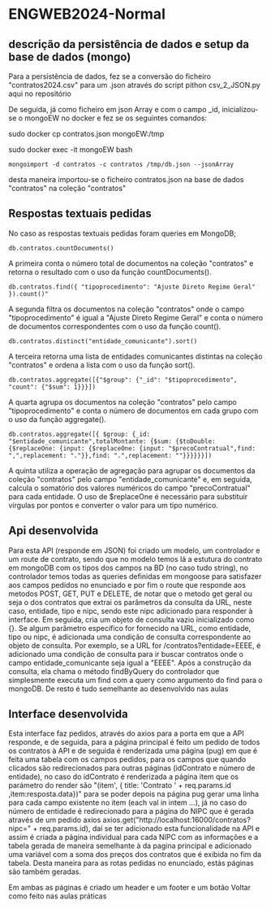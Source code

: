 # ENGWEB2024-Normal

## descrição da persistência de dados e setup da base de dados (mongo)  

Para a persistência de dados, fez se a conversão do ficheiro "contratos2024.csv" para um .json através do script pithon csv_2_JSON.py aqui no repositório

De seguida, já como ficheiro em json Array e com o campo _id, inicializou-se o mongoEW no docker e fez se os seguintes comandos:

sudo docker cp contratos.json mongoEW:/tmp

sudo docker exec -it mongoEW bash

    mongoimport -d contratos -c contratos /tmp/db.json --jsonArray

desta maneira importou-se o ficheiro contratos.json na base de dados "contratos" na coleção "contratos"

## Respostas textuais pedidas 

No caso as respostas textuais pedidas foram queries em MongoDB;

    db.contratos.countDocuments() 

A primeira conta o número total de documentos na coleção "contratos" e retorna o resultado com o uso da função countDocuments().


    db.contratos.find({ "tipoprocedimento": "Ajuste Direto Regime Geral" }).count()" 
A segunda filtra os documentos na coleção "contratos" onde o campo "tipoprocedimento" é igual a "Ajuste Direto Regime Geral" e conta o número de documentos correspondentes com o uso da função count().

    db.contratos.distinct("entidade_comunicante").sort()
A terceira retorna uma lista de entidades comunicantes distintas na coleção "contratos" e ordena a lista com o uso da função sort().

    db.contratos.aggregate([{"$group": {"_id": "$tipoprocedimento", "count": {"$sum": 1}}}])
A quarta agrupa os documentos na coleção "contratos" pelo campo "tipoprocedimento" e conta o número de documentos em cada grupo com o uso da função aggregate().

    db.contratos.aggregate([{ $group: {_id: "$entidade_comunicante",totalMontante: {$sum: {$toDouble: {$replaceOne: {input: {$replaceOne: {input: "$precoContratual",find: ",",replacement: "."}},find: ".",replacement: ""}}}}}}])

A quinta utiliza a operação de agregação para agrupar os documentos da coleção "contratos" pelo campo "entidade_comunicante" e, em seguida, calcula o somatório dos valores numéricos do campo "precoContratual" para cada entidade. O uso de $replaceOne é necessário para substituir vírgulas por pontos e converter o valor para um tipo numérico.


## Api desenvolvida

Para esta API (responde em JSON) foi criado um modelo, um controlador e um route de contrato, sendo que no modelo temos lá a estutura do contrato em mongoDB com os tipos dos campos na BD (no caso tudo string), no controlador temos todas as queries definidas em mongoose para satisfazer aos campos pedidos no enunciado e por fim o route que responde aos metodos POST, GET, PUT e DELETE, de notar que o metodo get geral ou seja o dos contratos que extrai os parâmetros da consulta da URL, neste caso, entidade, tipo e nipc, sendo este nipc adicionado para responder à interface.
Em seguida, cria um objeto de consulta vazio inicializado como {}.
Se algum parâmetro específico for fornecido na URL, como entidade, tipo ou nipc, é adicionada uma condição de consulta correspondente ao objeto de consulta.
Por exemplo, se a URL for /contratos?entidade=EEEE, é adicionado uma condição de consulta para ir buscar contratos onde o campo entidade_comunicante seja igual a "EEEE".
Após a construção da consulta, ela chama o método findByQuery do controlador que simplesmente executa um find com a query como argumento do find para o mongoDB.
De resto é tudo semelhante ao desenvolvido nas aulas

## Interface desenvolvida

Esta interface faz pedidos, através do axios para a porta em que a API responde, e de seguida, para a página principal é feito um pedido de todos os contratos à API e de seguida é renderizada uma página (pug) em que é feita uma tabela com os campos pedidos, para os campos que quando clicados são redirecionados para outras páginas (idContrato e número de entidade), no caso do idContrato é renderizada a página item que os parámetro do render são "(item', { title: 'Contrato ' + req.params.id ,item:resposta.data})" para se poder depois na página pug gerar uma linha para cada campo existente no item (each val in intem ...), já no caso do 
número de entidade é redirecionado para a página do NIPC que é gerada através de  um pedido axios axios.get("http://localhost:16000/contratos?nipc=" + req.params.id), daí se ter adicionado esta funcionalidade na API
e assim é criada a página individual para cada NIPC com as informações e a tabela gerada de maneira semelhante à da pagina principal e adicionado uma variável com a soma dos preços dos contratos que é exibida no fim da tabela.
Desta maneira para as rotas pedidas no enunciado, estás páginas são também geradas.

Em ambas as páginas é criado um header e um footer e um botão Voltar como feito nas aulas práticas